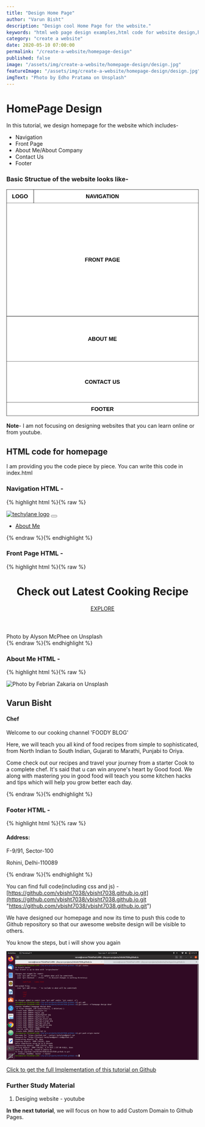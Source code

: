 ```yaml
---
title: "Design Home Page"
author: "Varun Bisht"
description: "Design cool Home Page for the website."
keywords: "html web page design examples,html code for website design,how to create a webpage using html and css,website layout examples"
category: "create a website"
date: 2020-05-10 07:00:00
permalink: "/create-a-website/homepage-design"
published: false
image: "/assets/img/create-a-website/homepage-design/design.jpg"
featureImage: "/assets/img/create-a-website/homepage-design/design.jpg"
imgText: "Photo by Edho Pratama on Unsplash"
---
```

# HomePage Design

In this tutorial, we design homepage for the website which includes-
- Navigation
- Front Page
- About Me/About Company
- Contact Us
- Footer

### Basic Structue of the website looks like-

<div class="imgCont">
  <img alt="HomePage Structue" title="HomePage Structue" src="/assets/img/create-a-website/homepage-design/homepage_layout.png"/>
</div>

**Note**- I am not focusing on designing websites that you can learn online or from youtube.

## HTML code for homepage

I am providing you the code piece by piece.
You can write this code in index.html

### Navigation HTML -
{% highlight html %}{% raw %}
<nav class="navbar navbar-expand-md navbar-dark fixed-top" id="mainNav">
  <div class="container-fluid">
    <a class="navbar-brand" href="#"><img alt="techylane logo" src="img/logo_red.png"></a>
    <button class="navbar-toggler" type="button" data-toggle="collapse" data-target="#navbarResponsive">
      <span class="navbar-toggle-icon"><i class="fa fa-bars fa-1x"></i></span>
    </button>
    <div class="collapse navbar-collapse" id="navbarResponsive">
      <ul class="navbar-nav ml-auto">
        <li class="nav-item">
          <a class="nav-link" href="#aboutus">About Me</a>
        </li>
      </ul>
    </div>
  </div>
</nav>
{% endraw %}{% endhighlight %}

### Front Page HTML -
{% highlight html %}{% raw %}
<header class="masthead">
  <div class="container h-100">
    <div class="image-cont row h-100 align-items-end">
      <div class="col-12 text-center">
        <h1 class="font-weight-light">Check out Latest Cooking Recipe</h1>
        <a class="lead" href="#">EXPLORE</a>
      </div>
    </div>
  </div>
</header>
<div class="bottom-right">Photo by Alyson McPhee on Unsplash</div>
{% endraw %}{% endhighlight %}

### About Me HTML -
{% highlight html %}{% raw %}
<section id="aboutus">
<div class="container-fluid">
<div class="row">
  <div class="col-sm-4">
    <div class="img-wrap">
      <img alt="Photo by Febrian Zakaria on Unsplash" title="Photo by Febrian Zakaria on Unsplash" src="img/profile.jpg"/>
    </div>
  </div>
<div class="col-sm-8">
  <h2>Varun Bisht</h2>
  <h4>Chef</h4>
  <p>Welcome to our cooking channel 'FOODY BLOG'</p>
  <p>Here, we will teach you all kind of food recipes from simple to sophisticated, from North Indian to South Indian,
     Gujarati to Marathi, Punjabi to Oriya.</p>
  </p> Come check out our recipes and travel your journey from a starter Cook to a complete chef.
     It's said that u can win anyone's heart by Good food. We along with mastering you in good food will teach you some kitchen
     hacks and tips which will help you grow better each day.</p>
</div>
</div>
</div>
</section>
{% endraw %}{% endhighlight %}

### Footer HTML -
{% highlight html %}{% raw %}
<footer>
  <div class="container-fluid padding">
    <div class="row text-center">
      <div class="address col-xs-6 col-sm-6 col-md-3 col-lg-3 col-xl-2">
        <h4>Address:</h4>
        <p>F-9/91, Sector-100</p>
        <p>Rohini, Delhi-110089</p>
      </div>
    </div>
  </div>
</footer>
{% endraw %}{% endhighlight %}

You can find full code(including css and js) - [https://github.com/vbisht7038/vbisht7038.github.io.git](https://github.com/vbisht7038/vbisht7038.github.io.git "https://github.com/vbisht7038/vbisht7038.github.io.git")

We have designed our homepage and now its time to push this code to Github repository so that our awesome website design will be visible to others.

You know the steps, but i will show you again
<div class="imgCont">
  <img alt="Push HomePage Steps" title="Push HomePage Steps" src="/assets/img/create-a-website/homepage-design/push_homepage_steps.png"/>
</div>

<a href="https://github.com/vbisht7038/vbisht7038.github.io.git">Click to get the full Implementation of this tutorial on Github</a>

### Further Study Material
1. Desiging website - youtube

**In the next tutorial**, we will focus on how to add Custom Domain to Github Pages.

